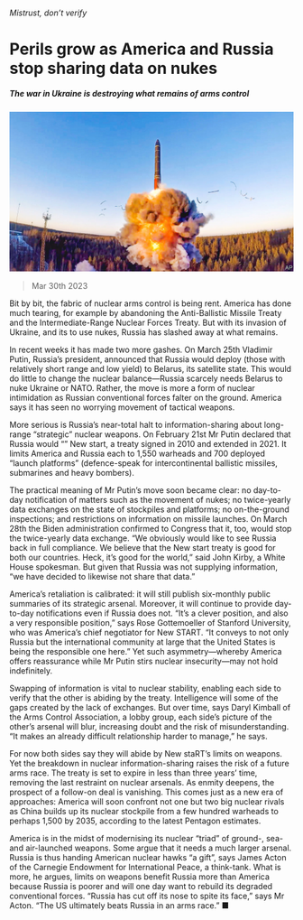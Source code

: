 ###### Mistrust, don’t verify

# Perils grow as America and Russia stop sharing data on nukes 

##### The war in Ukraine is destroying what remains of arms control 

![image](images/20230401_USP003.jpg) 

> Mar 30th 2023 

Bit by bit, the fabric of nuclear arms control is being rent. America has done much tearing, for example by abandoning the Anti-Ballistic Missile Treaty and the Intermediate-Range Nuclear Forces Treaty. But with its invasion of Ukraine, and its  to use nukes, Russia has slashed away at what remains.

In recent weeks it has made two more gashes. On March 25th Vladimir Putin, Russia’s president, announced that Russia would deploy  (those with relatively short range and low yield) to Belarus, its satellite state. This would do little to change the nuclear balance—Russia scarcely needs Belarus to nuke Ukraine or NATO. Rather, the move is more a form of nuclear intimidation as Russian conventional forces falter on the ground. America says it has seen no worrying movement of tactical weapons.

More serious is Russia’s near-total halt to information-sharing about long-range “strategic” nuclear weapons. On February 21st Mr Putin declared that Russia would “” New start, a treaty signed in 2010 and extended in 2021. It limits America and Russia each to 1,550 warheads and 700 deployed “launch platforms” (defence-speak for intercontinental ballistic missiles, submarines and heavy bombers). 

The practical meaning of Mr Putin’s move soon became clear: no day-to-day notification of matters such as the movement of nukes; no twice-yearly data exchanges on the state of stockpiles and platforms; no on-the-ground inspections; and restrictions on information on missile launches. On March 28th the Biden administration confirmed to Congress that it, too, would stop the twice-yearly data exchange. “We obviously would like to see Russia back in full compliance. We believe that the New start treaty is good for both our countries. Heck, it’s good for the world,” said John Kirby, a White House spokesman. But given that Russia was not supplying information, “we have decided to likewise not share that data.”

America’s retaliation is calibrated: it will still publish six-monthly public summaries of its strategic arsenal. Moreover, it will continue to provide day-to-day notifications even if Russia does not. “It’s a clever position, and also a very responsible position,” says Rose Gottemoeller of Stanford University, who was America’s chief negotiator for New START. “It conveys to not only Russia but the international community at large that the United States is being the responsible one here.” Yet such asymmetry—whereby America offers reassurance while Mr Putin stirs nuclear insecurity—may not hold indefinitely.

Swapping of information is vital to nuclear stability, enabling each side to verify that the other is abiding by the treaty. Intelligence will  some of the gaps created by the lack of exchanges. But over time, says Daryl Kimball of the Arms Control Association, a lobby group, each side’s picture of the other’s arsenal will blur, increasing doubt and the risk of misunderstanding. “It makes an already difficult relationship harder to manage,” he says.

For now both sides say they will abide by New staRT’s limits on weapons. Yet the breakdown in nuclear information-sharing raises the risk of a future arms race. The treaty is set to expire in less than three years’ time, removing the last restraint on nuclear arsenals. As enmity deepens, the prospect of a follow-on deal is vanishing. This comes just as a new era of  approaches: America will soon confront not one but two big nuclear rivals as China builds up its nuclear stockpile from a few hundred warheads to perhaps 1,500 by 2035, according to the latest Pentagon estimates. 

America is in the midst of modernising its nuclear “triad” of ground-, sea- and air-launched weapons. Some argue that it needs a much larger arsenal. Russia is thus handing American nuclear hawks “a gift”, says James Acton of the Carnegie Endowment for International Peace, a think-tank. What is more, he argues, limits on weapons benefit Russia more than America because Russia is poorer and will one day want to rebuild its degraded conventional forces. “Russia has cut off its nose to spite its face,” says Mr Acton. “The US ultimately beats Russia in an arms race.” ■


